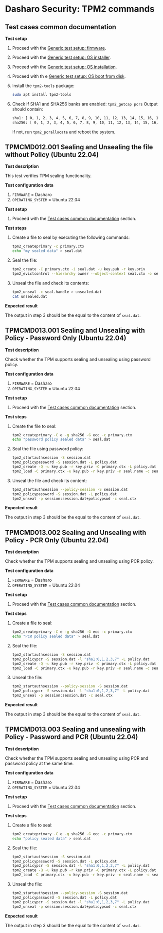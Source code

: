 # Dasharo Security: TPM2 commands

## Test cases common documentation

**Test setup**

1. Proceed with the
    [Generic test setup: firmware](../generic-test-setup.md#firmware).
2. Proceed with the
    [Generic test setup: OS installer](../generic-test-setup.md#os-installer).
3. Proceed with the
    [Generic test setup: OS installation](../generic-test-setup.md#os-installation).
4. Proceed with th  e
    [Generic test setup: OS boot from disk](../generic-test-setup.md#os-boot-from-disk).
5. Install the `tpm2-tools` package:

   ```bash
   sudo apt install tpm2-tools
   ```

6. Check if SHA1 and SHA256 banks are enabled: `tpm2_getcap pcrs`
    Output should contain:

    ```bash
    sha1: [ 0, 1, 2, 3, 4, 5, 6, 7, 8, 9, 10, 11, 12, 13, 14, 15, 16, 17, 18, 19, 20, 21, 22, 23 ]
    sha256: [ 0, 1, 2, 3, 4, 5, 6, 7, 8, 9, 10, 11, 12, 13, 14, 15, 16, 17, 18, 19, 20, 21, 22, 23 ]
    ```

    If not, run `tpm2_pcrallocate` and reboot the system.

<!--
## TPMCMD001.001 Check if both SHA1 and SHA256 PCRs are enabled (Ubuntu 22.04)
## TPMCMD002.001 PCRREAD Function Verification (Ubuntu 22.04)
## TPMCMD003.001 PCREXTEND And PCRRESET Functions (Ubuntu 22.04)
## TPMCMD003.002 PCREXTEND And PCRRESET Functions - locality protections (Ubuntu
22.04)
## TPMCMD004.001 PCREVENT Function (Ubuntu 22.04)
## TPMCMD005.001 CREATEPRIMARY Function Verification (Ubuntu 22.04)
## TPMCMD006.001 NVDEFINE and NVUNDEFINE Functions Verification (Ubuntu 22.04)
## TPMCMD007.001 CREATE Function (Ubuntu 22.04)
## TPMCMD007.002 CREATELOADED Function (Ubuntu 22.04)
## TPMCMD008.001 Signing the file (Ubuntu 22.04)
## TPMCMD009.001 Encryption and Decryption of the file (Ubuntu 22.04)
## TPMCMD010.001 Hashing the file (Ubuntu 22.04)
##TPMCMD011.001 Performing HMAC operation on the file (Ubuntu 22.04)
-->

## TPMCMD012.001 Sealing and Unsealing the file without Policy (Ubuntu 22.04)

**Test description**

This test verifies TPM sealing functionality.

**Test configuration data**

1. `FIRMWARE` = Dasharo
2. `OPERATING_SYSTEM` = Ubuntu 22.04

**Test setup**

1. Proceed with the
    [Test cases common documentation](#test-cases-common-documentation) section.

**Test steps**

1. Create a file to seal by executing the following commands:

    ```bash
    tpm2_createprimary -c primary.ctx
    echo "my sealed data" > seal.dat
    ```

2. Seal the file:

    ```bash
    tpm2_create -C primary.ctx -i seal.dat -u key.pub -r key.priv
    tpm2_evictcontrol --hierarchy owner --object-context seal.ctx -o seal.handle
    ```

3. Unseal the file and check its contents:

    ```bash
    tpm2_unseal -c seal.handle > unsealed.dat
    cat unsealed.dat
    ```

**Expected result**

The output in step 3 should be the equal to the content of `seal.dat`.

## TPMCMD013.001 Sealing and Unsealing with Policy - Password Only (Ubuntu 22.04)

**Test description**

Check whether the TPM supports sealing and unsealing using password policy.

**Test configuration data**

1. `FIRMWARE` = Dasharo
2. `OPERATING_SYSTEM` = Ubuntu 22.04

**Test setup**

1. Proceed with the
    [Test cases common documentation](#test-cases-common-documentation) section.

**Test steps**

1. Create the file to seal:

    ```bash
    tpm2_createprimary -C e -g sha256 -G ecc -c primary.ctx
    echo "password policy sealed data" > seal.dat
    ```

2. Seal the file using password policy:

    ```bash
    tpm2_startauthsession -S session.dat
    tpm2_policypassword -S session.dat -L policy.dat
    tpm2_create -Q -u key.pub -r key.priv -C primary.ctx -L policy.dat -i seal.dat -p policypswd
    tpm2_load -C primary.ctx -u key.pub -r key.priv -n seal.name -c seal.ctx
    ```

3. Unseal the file and check its content:

    ```bash
    tpm2_startauthsession --policy-session -S session.dat
    tpm2_policypassword -S session.dat -L policy.dat
    tpm2_unseal -p session:session.dat+policypswd -c seal.ctx
    ```

**Expected result**

The output in step 3 should be the equal to the content of `seal.dat`.

## TPMCMD013.002 Sealing and Unsealing with Policy - PCR Only (Ubuntu 22.04)

**Test description**

Check whether the TPM supports sealing and unsealing using PCR policy.

**Test configuration data**

1. `FIRMWARE` = Dasharo
2. `OPERATING_SYSTEM` = Ubuntu 22.04

**Test setup**

1. Proceed with the
    [Test cases common documentation](#test-cases-common-documentation) section.

**Test steps**

1. Create a file to seal:

    ```bash
    tpm2_createprimary -C e -g sha256 -G ecc -c primary.ctx
    echo "PCR policy sealed data" > seal.dat
    ```

2. Seal the file:

    ```bash
    tpm2_startauthsession -S session.dat
    tpm2_policypcr -S session.dat -l "sha1:0,1,2,3,7" -L policy.dat
    tpm2_create -Q -u key.pub -r key.priv -C primary.ctx -L policy.dat -i seal.dat
    tpm2_load -C primary.ctx -u key.pub -r key.priv -n seal.name -c seal.ctx
    ```

3. Unseal the file:

    ```bash
    tpm2_startauthsession --policy-session -S session.dat
    tpm2_policypcr -S session.dat -l "sha1:0,1,2,3,7" -L policy.dat
    tpm2_unseal -p session:session.dat -c seal.ctx
    ```

**Expected result**

The output in step 3 should be the equal to the content of `seal.dat`.

## TPMCMD013.003 Sealing and unsealing with Policy - Password and PCR (Ubuntu 22.04)

**Test description**

Check whether the TPM supports sealing and unsealing using PCR and password
policy at the same time.

**Test configuration data**

1. `FIRMWARE` = Dasharo
2. `OPERATING_SYSTEM` = Ubuntu 22.04

**Test setup**

1. Proceed with the
    [Test cases common documentation](#test-cases-common-documentation) section.

**Test steps**

1. Create a file to seal:

    ```bash
    tpm2_createprimary -C e -g sha256 -G ecc -c primary.ctx
    echo "policy sealed data" > seal.dat
    ```

2. Seal the file:

    ```bash
    tpm2_startauthsession -S session.dat
    tpm2_policypassword -S session.dat -L policy.dat
    tpm2_policypcr -S session.dat -l "sha1:0,1,2,3,7" -L policy.dat
    tpm2_create -Q -u key.pub -r key.priv -C primary.ctx -L policy.dat -i seal.dat -p policypswd
    tpm2_load -C primary.ctx -u key.pub -r key.priv -n seal.name -c seal.ctx
    ```

3. Unseal the file:

    ```bash
    tpm2_startauthsession --policy-session -S session.dat
    tpm2_policypassword -S session.dat -L policy.dat
    tpm2_policypcr -S session.dat -l "sha1:0,1,2,3,7" -L policy.dat
    tpm2_unseal -p session:session.dat+policypswd -c seal.ctx
    ```

**Expected result**

The output in step 3 should be the equal to the content of `seal.dat`.
